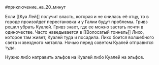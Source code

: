 #приключение_на_20_минут

Если [[Куа Лей]] получит власть, которая и не снилась её отцу, то в городе произойдет перестановка и у Галии будут проблемы. Гривз решил убрать Куалей.
Гривз знает, где ее можно застать почти в одиночестве.
Часто наведывается в [[Волосатый тоннель]] Лихо, которое там живет, Куалей туда и посадила. Лихо боится волшебного света и звездного металла. 
Ночью перед советом Куалей отправится туда.

Нужно либо натравить эльфов на Куалей либо Куалей на эльфов.
